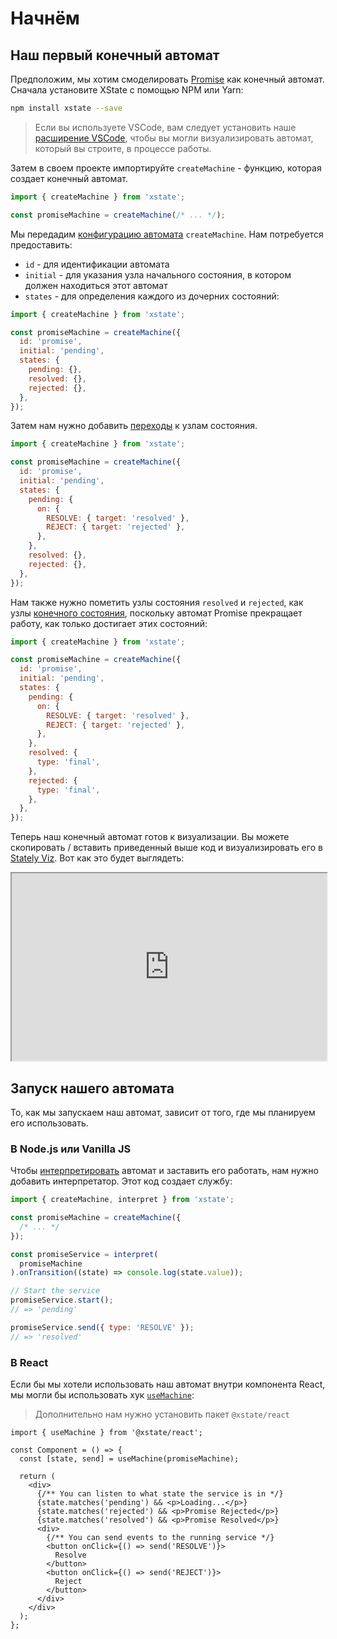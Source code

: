 # Начнём

## Наш первый конечный автомат

Предположим, мы хотим смоделировать [Promise](https://developer.mozilla.org/en-US/docs/Web/JavaScript/Reference/Global_Objects/Promise) как конечный автомат. Сначала установите XState с помощью NPM или Yarn:

```bash
npm install xstate --save
```

> Если вы используете VSCode, вам следует установить наше [расширение VSCode](https://marketplace.visualstudio.com/items?itemName=mattpocock.xstate-vscode), чтобы вы могли визуализировать автомат, который вы строите, в процессе работы.

Затем в своем проекте импортируйте `createMachine` - функцию, которая создает конечный автомат.

```js
import { createMachine } from 'xstate';

const promiseMachine = createMachine(/* ... */);
```

Мы передадим [конфигурацию автомата](./machines.md#configuration) `createMachine`. Нам потребуется предоставить:

- `id` - для идентификации автомата
- `initial` - для указания узла начального состояния, в котором должен находиться этот автомат
- `states` - для определения каждого из дочерних состояний:

```js
import { createMachine } from 'xstate';

const promiseMachine = createMachine({
  id: 'promise',
  initial: 'pending',
  states: {
    pending: {},
    resolved: {},
    rejected: {},
  },
});
```

Затем нам нужно добавить [переходы](./transitions.md) к узлам состояния.

```js
import { createMachine } from 'xstate';

const promiseMachine = createMachine({
  id: 'promise',
  initial: 'pending',
  states: {
    pending: {
      on: {
        RESOLVE: { target: 'resolved' },
        REJECT: { target: 'rejected' },
      },
    },
    resolved: {},
    rejected: {},
  },
});
```

Нам также нужно пометить узлы состояния `resolved` и `rejected`, как узлы [конечного состояния](./final.md), поскольку автомат Promise прекращает работу, как только достигает этих состояний:

```js
import { createMachine } from 'xstate';

const promiseMachine = createMachine({
  id: 'promise',
  initial: 'pending',
  states: {
    pending: {
      on: {
        RESOLVE: { target: 'resolved' },
        REJECT: { target: 'rejected' },
      },
    },
    resolved: {
      type: 'final',
    },
    rejected: {
      type: 'final',
    },
  },
});
```

Теперь наш конечный автомат готов к визуализации. Вы можете скопировать / вставить приведенный выше код и визуализировать его в [Stately Viz](https://stately.ai/viz). Вот как это будет выглядеть:

<iframe src="https://stately.ai/viz/embed/68548871-eecb-479b-b92a-b261e7d89671?mode=viz&panel=code&readOnly=1&showOriginalLink=1&controls=0&pan=0&zoom=0"
allow="accelerometer; ambient-light-sensor; camera; encrypted-media; geolocation; gyroscope; hid; microphone; midi; payment; usb; vr; xr-spatial-tracking"
sandbox="allow-forms allow-modals allow-popups allow-presentation allow-same-origin allow-scripts" width="100%" height="300"
></iframe>

## Запуск нашего автомата

То, как мы запускаем наш автомат, зависит от того, где мы планируем его использовать.

### В Node.js или Vanilla JS

Чтобы [интерпретировать](./interpretation.md) автомат и заставить его работать, нам нужно добавить интерпретатор. Этот код создает службу:

```js
import { createMachine, interpret } from 'xstate';

const promiseMachine = createMachine({
  /* ... */
});

const promiseService = interpret(
  promiseMachine
).onTransition((state) => console.log(state.value));

// Start the service
promiseService.start();
// => 'pending'

promiseService.send({ type: 'RESOLVE' });
// => 'resolved'
```

### В React

Если бы мы хотели использовать наш автомат внутри компонента React, мы могли бы использовать хук [`useMachine`](../packages/xstate-react.md):

> Дополнительно нам нужно установить пакет `@xstate/react`

```tsx
import { useMachine } from '@xstate/react';

const Component = () => {
  const [state, send] = useMachine(promiseMachine);

  return (
    <div>
      {/** You can listen to what state the service is in */}
      {state.matches('pending') && <p>Loading...</p>}
      {state.matches('rejected') && <p>Promise Rejected</p>}
      {state.matches('resolved') && <p>Promise Resolved</p>}
      <div>
        {/** You can send events to the running service */}
        <button onClick={() => send('RESOLVE')}>
          Resolve
        </button>
        <button onClick={() => send('REJECT')}>
          Reject
        </button>
      </div>
    </div>
  );
};
```
